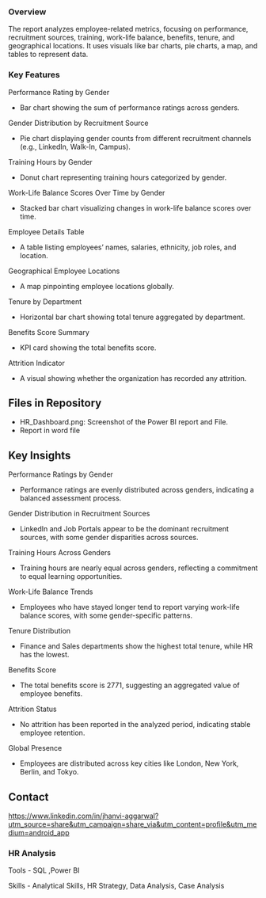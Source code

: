 ### Overview
The report analyzes employee-related metrics, focusing on performance, recruitment sources, training, work-life balance, benefits, tenure, and geographical locations. It uses visuals like bar charts, pie charts, a map, and tables to represent data.

### Key Features

Performance Rating by Gender
- Bar chart showing the sum of performance ratings across genders.
   
Gender Distribution by Recruitment Source
- Pie chart displaying gender counts from different recruitment channels (e.g., LinkedIn, Walk-In, Campus).

Training Hours by Gender
- Donut chart representing training hours categorized by gender.
  
Work-Life Balance Scores Over Time by Gender
- Stacked bar chart visualizing changes in work-life balance scores over time.

Employee Details Table
- A table listing employees’ names, salaries, ethnicity, job roles, and location.

Geographical Employee Locations
- A map pinpointing employee locations globally.

Tenure by Department
- Horizontal bar chart showing total tenure aggregated by department.

Benefits Score Summary
- KPI card showing the total benefits score.

Attrition Indicator
- A visual showing whether the organization has recorded any attrition.


## Files in Repository  
- HR_Dashboard.png: Screenshot of the Power BI report and File.
- Report in word file

## Key Insights

Performance Ratings by Gender
- Performance ratings are evenly distributed across genders, indicating a balanced assessment process.

Gender Distribution in Recruitment Sources
- LinkedIn and Job Portals appear to be the dominant recruitment sources, with some gender disparities across sources.

Training Hours Across Genders
- Training hours are nearly equal across genders, reflecting a commitment to equal learning opportunities.

Work-Life Balance Trends
- Employees who have stayed longer tend to report varying work-life balance scores, with some gender-specific patterns.

Tenure Distribution
- Finance and Sales departments show the highest total tenure, while HR has the lowest.

Benefits Score
- The total benefits score is 2771, suggesting an aggregated value of employee benefits.

Attrition Status
- No attrition has been reported in the analyzed period, indicating stable employee retention.

Global Presence
- Employees are distributed across key cities like London, New York, Berlin, and Tokyo.

## Contact

https://www.linkedin.com/in/jhanvi-aggarwal?utm_source=share&utm_campaign=share_via&utm_content=profile&utm_medium=android_app







### HR Analysis
Tools - SQL ,Power BI 

Skills - Analytical Skills, HR Strategy, Data Analysis, Case Analysis
